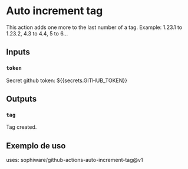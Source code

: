 # Auto increment tag

This action adds one more to the last number of a tag. Example: 1.23.1 to 1.23.2, 4.3 to 4.4, 5 to 6...

## Inputs

### `token`

Secret github token: ${{secrets.GITHUB_TOKEN}}

## Outputs

### `tag`

Tag created.

## Exemplo de uso

uses: sophiware/github-actions-auto-increment-tag@v1
